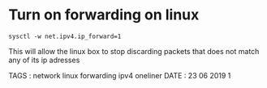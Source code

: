 # Turn on forwarding on linux

```
sysctl -w net.ipv4.ip_forward=1
```

This will allow the linux box to stop discarding packets that does not match any of its ip adresses

TAGS : network linux forwarding ipv4 oneliner
DATE : 23 06 2019 1
